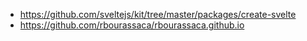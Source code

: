 - https://github.com/sveltejs/kit/tree/master/packages/create-svelte
- https://github.com/rbourassaca/rbourassaca.github.io
